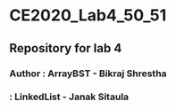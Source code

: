 # CE2020_Lab4_50_51
## Repository for lab 4 
### Author : ArrayBST - Bikraj Shrestha
###       : LinkedList - Janak Sitaula
